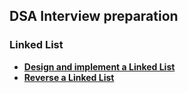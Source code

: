 ## DSA Interview preparation

### Linked List

- **[Design and implement a Linked List](https://github.com/vivekdbit/DSA/blob/main/Javascript/single-linked-list.js)**
- **[Reverse a Linked List](https://github.com/vivekdbit/DSA/blob/main/Javascript/reverse-linked-list.js)**
